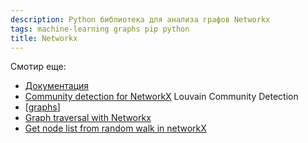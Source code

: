 ```yaml
---
description: Python библиотека для анализа графов Networkx
tags: machine-learning graphs pip python
title: Networkx
---
```

Смотир еще:

- [Документация](https://networkx.org/)
- [Community detection for NetworkX](https://python-louvain.readthedocs.io/en/latest/index.html) Louvain Community Detection
- [[graphs]]
- [Graph traversal with Networkx](https://stackoverflow.com/questions/14259233/graph-traversal-with-networkx-python)
- [Get node list from random walk in networkX](https://stackoverflow.com/questions/37311651/get-node-list-from-random-walk-in-networkx)

[//begin]: # "Autogenerated link references for markdown compatibility"
[graphs]: ../lists/graphs "Machine learning with graphs"
[//end]: # "Autogenerated link references"